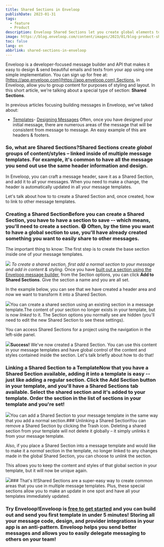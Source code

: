 ```yaml
---
title: Shared Sections in Enveloop
publishDate: 2023-01-31
tags:
  - feature
  - Product
description: Enveloop Shared Sections let you create global elements to use in all your messages. Make a change in one place -- and all your messages are updated.
image: https://blog.enveloop.com/content/images/2023/01/blog-product-shared-sections-05.png
toc: false
lang: en
abbrlink: shared-sections-in-enveloop
---
```


Enveloop is a developer-focused message builder and API that makes it easy to design &amp; send beautiful emails and texts from your app using one simple implementation. You can sign up for free at: [https://app.enveloop.com](https://app.enveloop.com).Sections, in Enveloop, allow you to group content for purposes of styling and layout. In this short article, we're talking about a special type of section: **Shared Sections**.

In previous articles focusing building messages in Enveloop, we've talked about:

- [Templates](https://blog.enveloop.com/enveloop-templates/)- [Designing Messages](https://blog.enveloop.com/designing-messages-in-enveloop/)
Often, once you have designed your initial message, there are numerous areas of the message that will be consistent from message to message. An easy example of this are headers &amp; footers.

### So, what are Shared Sections?**Shared Sections** create *global* groups of content/styles – linked inside of multiple message templates. For example, it's common to have all the message you send out use the same header information and design.

In Enveloop, you can craft a message header, save it as a Shared Section, and add it to all your messages. When you need to make a change, the header is automatically updated in all your message templates.

Let's talk about how to to create a Shared Section and, once created, how to link to other message templates.

### Creating a Shared SectionBefore you can create a Shared Section, you have to have a section to save -- which means, you'll need to create a section. 😄 Often, by the time you want to have a global section to use, you'll have already created something you want to easily share to other messages.

The important thing to know: The first step is to create the base section inside one of your message templates.

![](https://blog.enveloop.com/content/images/2023/01/Screenshot-2023-01-30-at-3.06.01-PM.png)
*To create a shared section, first add a normal section to your message and add in content &amp; styling.*
Once you have [built out a section using the Enveloop message builder](https://blog.enveloop.com/designing-messages-in-enveloop/), from the Section options, you can click **Add to Shared Sections**. Give the section a name and you are all set. 

In the example below, you can see that we have created a header area and now we want to transform it into a Shared Section.

![](https://blog.enveloop.com/content/images/2023/01/create-saved-section.gif)You can create a shared section using an existing section in a message template.The content of your section no longer exists in your template, but is now *linked* to it. The Section options you normally see are hidden (you'll need to edit the new Shared Section to see these settings).

You can access Shared Sections for a project using the navigation in the left-side panel.

![](https://blog.enveloop.com/content/images/2023/01/Screenshot-2023-01-30-at-4.10.16-PM.png)**Success!** We've now created a Shared Section. You can use this content in your message templates and have global control of the content and styles contained inside the section. Let's talk briefly about how to do that!

### Linking a Shared Section to a TemplateNow that you have a Shared Section available, adding it into a template is easy -- just like adding a regular section. Click the **Add Section** button in your template, and you'll have a **Shared Sections** tab available. Select the shared section and it's added to your template. Order the section in the list of sections in your template and you're set!

![](https://blog.enveloop.com/content/images/2023/01/add-saved-section-to-template.gif)You can add a Shared Section to your message template in the same way that you add a normal section.### Unlinking a Shared SectionYou can remove a Shared Section by clicking the Trash icon. Deleting a shared section from your template will not delete it globally – it simply unlinks it from your message template.

Also, if you place a Shared Section into a message template and would like to make it a *normal* section in the template, no longer linked to any changes made in the global Shared Section, you can choose to *unlink* the section.

This allows you to keep the content and styles of that global section in your template, but it will now be unique again.

![](https://blog.enveloop.com/content/images/2023/01/Screenshot-2023-01-30-at-6.18.43-PM.png)### That's It!Shared Sections are a super-easy way to create common areas that you use in multiple message templates. Plus, these special sections allow you to make an update in one spot and have all your templates immediately updated.

### Try Enveloop!Enveloop is [**free to get started**](https://app.enveloop.com/) and you can build out and send you first template in under 5 minutes! Storing all your message code, design, and provider integrations in your app is an anti-pattern. Enveloop helps you send better messages and allows you to easily delegate messaging to others on your team!
